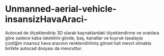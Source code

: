 # Unmanned-aerial-vehicle-insansizHavaAraci-
Autocad de ölçeklendirip 3D olarak kaynaklardaki ölçeklendirme ve oranlara göre sadece kaba iskeletini gövde, baş, kanatlar ve kuyruk tasalayıp çizdiğim insansız hava aracının renklendirilmiş görsel hali mevct olmakla birlikte autocad dosyası da mevcuttur.
